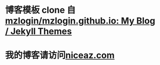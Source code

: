# 博客模板 clone 自[mzlogin/mzlogin.github.io: My Blog / Jekyll Themes](https://github.com/mzlogin/mzlogin.github.io)
# 我的博客请访问[niceaz.com](http://niceaz.com)
